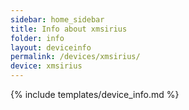 ```yaml
---
sidebar: home_sidebar
title: Info about xmsirius
folder: info
layout: deviceinfo
permalink: /devices/xmsirius/
device: xmsirius
---
```

{% include templates/device_info.md %}
